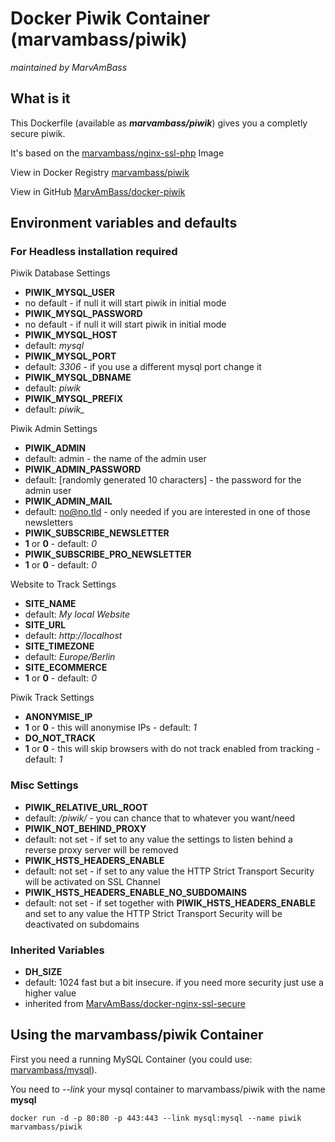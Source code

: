 # Docker Piwik Container (marvambass/piwik)
_maintained by MarvAmBass_

## What is it

This Dockerfile (available as ___marvambass/piwik___) gives you a completly secure piwik.

It's based on the [marvambass/nginx-ssl-php](https://registry.hub.docker.com/u/marvambass/nginx-ssl-php/) Image

View in Docker Registry [marvambass/piwik](https://registry.hub.docker.com/u/marvambass/piwik/)

View in GitHub [MarvAmBass/docker-piwik](https://github.com/MarvAmBass/docker-piwik)

## Environment variables and defaults

### For Headless installation required

Piwik Database Settings

* __PIWIK\_MYSQL\_USER__
 * no default - if null it will start piwik in initial mode
* __PIWIK\_MYSQL\_PASSWORD__
 * no default - if null it will start piwik in initial mode
* __PIWIK\_MYSQL\_HOST__
 * default: _mysql_
* __PIWIK\_MYSQL\_PORT__
 * default: _3306_ - if you use a different mysql port change it
* __PIWIK\_MYSQL\_DBNAME__
 * default: _piwik_
* __PIWIK\_MYSQL\_PREFIX__
 * default: _piwik\__
 
Piwik Admin Settings

* __PIWIK\_ADMIN__
 * default: admin - the name of the admin user
* __PIWIK\_ADMIN\_PASSWORD__
 * default: [randomly generated 10 characters] - the password for the admin user
* __PIWIK\_ADMIN\_MAIL__
 * default: no@no.tld - only needed if you are interested in one of those newsletters
* __PIWIK\_SUBSCRIBE\_NEWSLETTER__
 * __1__ or __0__ - default: _0_
* __PIWIK\_SUBSCRIBE\_PRO\_NEWSLETTER__
 * __1__ or __0__ - default: _0_

Website to Track Settings

* __SITE\_NAME__
 * default: _My local Website_
* __SITE\_URL__
 * default: _http://localhost_
* __SITE\_TIMEZONE__
 * default: _Europe/Berlin_
* __SITE\_ECOMMERCE__
 * __1__ or __0__ - default: _0_

Piwik Track Settings

* __ANONYMISE\_IP__
 * __1__ or __0__ - this will anonymise IPs - default: _1_
* __DO\_NOT\_TRACK__
 * __1__ or __0__ - this will skip browsers with do not track enabled from tracking - default: _1_
 
### Misc Settings

* __PIWIK\_RELATIVE\_URL\_ROOT__
 * default: _/piwik/_ - you can chance that to whatever you want/need
* __PIWIK\_NOT\_BEHIND\_PROXY__
 * default: not set - if set to any value the settings to listen behind a reverse proxy server will be removed
* __PIWIK\_HSTS\_HEADERS\_ENABLE__
 * default: not set - if set to any value the HTTP Strict Transport Security will be activated on SSL Channel
* __PIWIK\_HSTS\_HEADERS\_ENABLE\_NO\_SUBDOMAINS__
 * default: not set - if set together with __PIWIK\_HSTS\_HEADERS\_ENABLE__ and set to any value the HTTP Strict Transport Security will be deactivated on subdomains

### Inherited Variables

* __DH\_SIZE__
 * default: 1024 fast but a bit insecure. if you need more security just use a higher value
 * inherited from [MarvAmBass/docker-nginx-ssl-secure](https://github.com/MarvAmBass/docker-nginx-ssl-secure)

## Using the marvambass/piwik Container

First you need a running MySQL Container (you could use: [marvambass/mysql](https://registry.hub.docker.com/u/marvambass/mysql/)).

You need to _--link_ your mysql container to marvambass/piwik with the name __mysql__

    docker run -d -p 80:80 -p 443:443 --link mysql:mysql --name piwik marvambass/piwik
